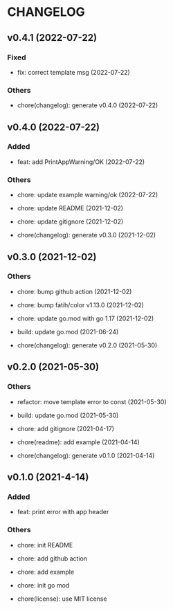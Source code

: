 # CHANGELOG

## v0.4.1 (2022-07-22)

### Fixed

- fix: correct template msg (2022-07-22)

### Others

- chore(changelog): generate v0.4.0 (2022-07-22)

## v0.4.0 (2022-07-22)

### Added

- feat: add PrintAppWarning/OK (2022-07-22)

### Others

- chore: update example warning/ok (2022-07-22)

- chore: update README (2021-12-02)

- chore: update gitignore (2021-12-02)

- chore(changelog): generate v0.3.0 (2021-12-02)

## v0.3.0 (2021-12-02)

### Others

- chore: bump github action (2021-12-02)

- chore: bump fatih/color v1.13.0 (2021-12-02)

- chore: update go.mod with go 1.17 (2021-12-02)

- build: update go.mod (2021-06-24)

- chore(changelog): generate v0.2.0 (2021-05-30)

## v0.2.0 (2021-05-30)

### Others

- refactor: move template error to const (2021-05-30)

- build: update go.mod (2021-05-30)

- chore: add gitignore (2021-04-17)

- chore(readme): add example (2021-04-14)

- chore(changelog): generate v0.1.0 (2021-04-14)

## v0.1.0 (2021-4-14)

### Added

- feat: print error with app header

### Others

- chore: init README

- chore: add github action

- chore: add example

- chore: init go mod

- chore(license): use MIT license
